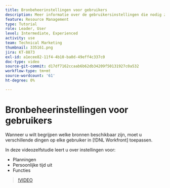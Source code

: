 ```yaml
---
title: Bronbeheerinstellingen voor gebruikers
description: Meer informatie over de gebruikersinstellingen die nodig zijn om de hulpmiddelen voor resourcebeheer correct te gebruiken.
feature: Resource Management
type: Tutorial
role: Leader, User
level: Intermediate, Experienced
activity: use
team: Technical Marketing
thumbnail: 335161.png
jira: KT-8873
exl-id: a1ecee82-11f4-4b10-ba0d-49eff4c337c0
doc-type: video
source-git-commit: d17df7162ccaab6b62db34209f50131927c0a532
workflow-type: tm+mt
source-wordcount: '61'
ht-degree: 0%

---
```


# Bronbeheerinstellingen voor gebruikers

Wanneer u wilt begrijpen welke bronnen beschikbaar zijn, moet u verschillende dingen op elke gebruiker in [!DNL Workfront] toepassen.

In deze videozelfstudie leert u over instellingen voor:

* Planningen
* Persoonlijke tijd uit
* Functies

>[!VIDEO](https://video.tv.adobe.com/v/335161/?quality=12&learn=on&enablevpops)
